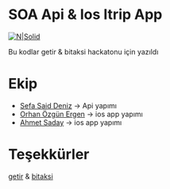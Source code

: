 # SOA Api & Ios Itrip App

[![N|Solid](http://i.hizliresim.com/W00rVq.png)]()

Bu kodlar getir & bitaksi hackatonu için yazıldı

# Ekip

- [Sefa Said Deniz](https://www.linkedin.com/in/sefa-said-deniz/) -> Api yapımı
- [Orhan Özgün Ergen](https://www.linkedin.com/in/ooergen/) -> ios app yapımı
- [Ahmet Saday](https://www.linkedin.com/in/ahmet-saday-1779b97b/) -> ios app yapımı


# Teşekkürler
[getir](https://getir.com/) & [bitaksi](http://www.bitaksi.com/)

